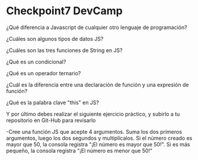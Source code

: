 # Checkpoint7 DevCamp

¿Qué diferencia a Javascript de cualquier otro lenguaje de programación?

¿Cuáles son algunos tipos de datos JS?

¿Cuáles son las tres funciones de String en JS?

¿Qué es un condicional?

¿Qué es un operador ternario?

¿Cuál es la diferencia entre una declaración de función y una expresión de función?

¿Qué es la palabra clave "this" en JS?

Y por último debes realizar el siguiente ejercicio práctico, y subirlo a tu repositorio en Git-Hub para revisarlo

-Cree una función JS que acepte 4 argumentos. Suma los dos primeros argumentos, luego los dos segundos y multiplícalos. Si el número creado es mayor que 50, la consola registra "¡El número es mayor que 50!". Si es más pequeño, la consola registra "¡El número es menor que 50!"
